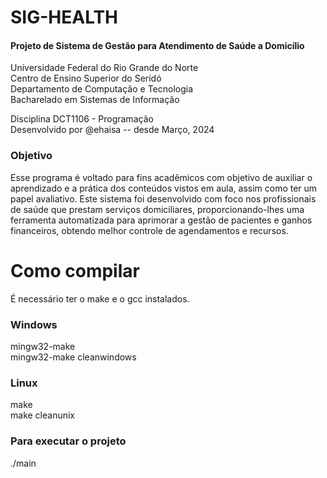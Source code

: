# SIG-HEALTH

#### Projeto de Sistema de Gestão para Atendimento de Saúde a Domicílio

Universidade Federal do Rio Grande do Norte<br>
Centro de Ensino Superior do Seridó<br>
Departamento de Computação e Tecnologia<br>
Bacharelado em Sistemas de Informação<br>

Disciplina DCT1106 - Programação<br>
Desenvolvido por @ehaisa -- desde Março, 2024 

### Objetivo
Esse programa é voltado para fins acadêmicos com objetivo de auxiliar o aprendizado e a prática dos conteúdos vistos em aula, assim como ter um papel avaliativo. Este sistema foi desenvolvido com foco nos profissionais de saúde que prestam serviços domiciliares, proporcionando-lhes uma ferramenta automatizada para aprimorar a gestão de pacientes e ganhos financeiros, obtendo melhor controle de agendamentos e recursos.

# Como compilar

É necessário ter o make e o gcc instalados.

### Windows

mingw32-make<br>
mingw32-make cleanwindows

### Linux

make<br>
make cleanunix

### Para executar o projeto

./main
